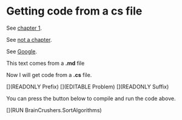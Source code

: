 ﻿# Getting code from a cs file

See [chapter 1](chapter1).

See [not a chapter](chapter1/foo/bar).


See [Google](https://google.com).


This text comes from a **.md** file

Now I will get code from a **.cs** file.

[](READONLY Prefix)
[](EDITABLE Problem)
[](READONLY Suffix)

You can press the button below to compile and run the code above.

[](RUN BrainCrushers.SortAlgorithms)
